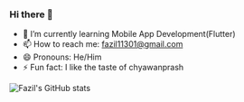 ### Hi there 👋

<!--
**fazilmd11/fazilmd11** is a ✨ _special_ ✨ repository because its `README.md` (this file) appears on your GitHub profile.

Here are some ideas to get you started:

- 🔭 I’m currently working on 
- 🌱 I’m currently learning Mobile App Development(Flutter)
- 👯 I’m looking to collaborate on ...
- 🤔 I’m looking for help with ...
- 💬 Ask me about ...
- 📫 How to reach me: fazil11301@gmail.com
- 😄 Pronouns: He/Him
- ⚡ Fun fact: I like the taste of chyawanprash
-->
- 🌱 I’m currently learning Mobile App Development(Flutter)
- 📫 How to reach me: fazil11301@gmail.com
- 😄 Pronouns: He/Him
- ⚡ Fun fact: I like the taste of chyawanprash

<!-- [![Fazil's GitHub stats](https://github-readme-stats.vercel.app/api?username=fazilmd11)](https://github.com/fazilmd11/github-readme-stats) -->
![Fazil's GitHub stats](https://github-readme-stats.vercel.app/api?username=fazilmd11&show_icons=true&theme=tokyonight)
